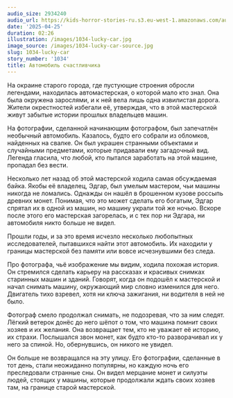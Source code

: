 ```yaml
---
audio_size: 2934240
audio_url: https://kids-horror-stories-ru.s3.eu-west-1.amazonaws.com/audio/1034-lucky-car.mp3
date: '2025-04-25'
duration: 02:26
illustration: /images/1034-lucky-car.jpg
image_source: /images/1034-lucky-car-source.jpg
slug: 1034-lucky-car
story_number: '1034'
title: Автомобиль счастливчика
---
```


На окраине старого города, где пустующие строения обросли легендами, находилась автомастерская, о которой мало кто знал. Она была окружена зарослями, и к ней вела лишь одна извилистая дорога. Жители окрестностей избегали её, утверждая, что в этой мастерской живут забытые истории прошлых владельцев машин.

На фотографии, сделанной начинающим фотографом, был запечатлён необычный автомобиль. Казалось, будто его собрали из обломков, найденных на свалке. Он был украшен странными объектами и случайными предметами, которые придавали ему загадочный вид. Легенда гласила, что любой, кто пытался заработать на этой машине, пропадал без вести.

Несколько лет назад об этой мастерской ходила самая обсуждаемая байка. Якобы её владелец, Эдгар, был умелым мастером, чьи машины никогда не ломались. Однажды он нашёл в брошенном кузове россыпь древних монет. Понимая, что это может сделать его богатым, Эдгар спрятал их в одной из машин, но машину украли той же ночью. Вскоре после этого его мастерская загорелась, и с тех пор ни Эдгара, ни автомобиля никто больше не видел.

Прошли годы, и за это время исчезло несколько любопытных исследователей, пытавшихся найти этот автомобиль. Их находили у границы мастерской без памяти или вовсе исчезнувшими без следа.

Про фотографа, чьё изображение мы видим, ходила похожая история. Он стремился сделать карьеру на рассказах и красивых снимках старинных машин и зданий. Говорят, когда он подошёл к мастерской и начал снимать машину, окружающий мир словно изменился для него. Двигатель тихо взревел, хотя ни ключа зажигания, ни водителя в ней не было.

Фотограф смело продолжал снимать, не подозревая, что за ним следят. Лёгкий ветерок донёс до него шёпот о том, что машина помнит своих хозяев и их желания. Она возвращает тем, кто не уважает её историю, их страхи. Послышался звон монет, как будто кто-то разворачивал их у него за спиной. Но, обернувшись, он никого не увидел.

Он больше не возвращался на эту улицу. Его фотографии, сделанные в тот день, стали неожиданно популярны, но каждую ночь его преследовали странные сны. Он видел мерцание монет и силуэты людей, стоящих у машины, которые продолжали ждать своих хозяев там, на границе старой мастерской.
